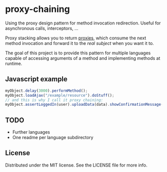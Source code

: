 proxy-chaining
==============

Using the proxy design pattern for method invocation redirection. Useful for asynchronous calls, interceptors, ...

Proxy stacking allows you to return [proxies](http://en.wikipedia.org/wiki/Proxy_pattern), which consume the next method invocation and forward it to the _real subject_ when you want it to.

The goal of this project is to provide this pattern for multiple languages capable of accessing arguments of a method and implementing methods at runtime. 

## Javascript example
``` javascript
myObject.delay(3000).performMethod();
myObject.loadAjax("/example/resource").doStuff();
// and this is why I call it proxy chaining:
myObject.assertLoggedIn(user).uploadData(data).showConfirmationMessage();
```

## TODO

- Further languages
- One readme per language subdirectory

## License

Distributed under the MIT license. See the LICENSE file for more info.
